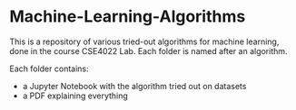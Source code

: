 # Machine-Learning-Algorithms

This is a repository of various tried-out algorithms for machine learning, done in the course CSE4022 Lab.
Each folder is named after an algorithm.

Each folder contains:
- a Jupyter Notebook with the algorithm tried out on datasets
- a PDF explaining everything
